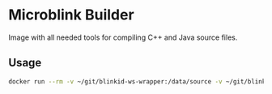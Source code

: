 # Microblink Builder

Image with all needed tools for compiling C++ and Java source files.

## Usage

```bash
docker run --rm -v ~/git/blinkid-ws-wrapper:/data/source -v ~/git/blinkid-ws-wrapper/build/release-linux-x64:/data/build microblink/builder
```